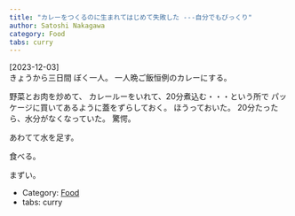 ```yaml
---
title: "カレーをつくるのに生まれてはじめて失敗した ---自分でもびっくり"
author: Satoshi Nakagawa
category: Food
tabs: curry
---
```


[2023-12-03]  
 きょうから三日間 ぼく一人。
一人晩ご飯恒例のカレーにする。

 野菜とお肉を炒めて、
カレールーをいれて、20分煮込む・・・という所で
パッケージに買いてあるように蓋をずらしておく。
ほうっておいた。
20分たったら、水分がなくなっていた。
驚愕。

 あわてて水を足す。

 食べる。

 まずい。

- Category: [Food](categories.html#Food)
- tabs: curry

